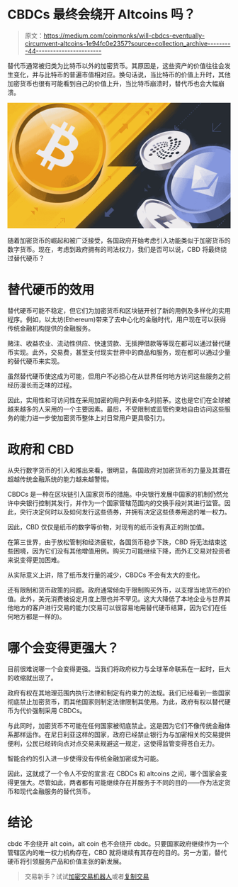 # CBDCs 最终会绕开 Altcoins 吗？

> 原文：<https://medium.com/coinmonks/will-cbdcs-eventually-circumvent-altcoins-1e94fc0e2357?source=collection_archive---------44----------------------->

替代币通常被归类为比特币以外的加密货币。其原因是，这些资产的价值往往会发生变化，并与比特币的普遍市值相对应。换句话说，当比特币的价值上升时，其他加密货币也很有可能看到自己的价值上升，当比特币崩溃时，替代币也会大幅崩溃。

![](img/6fd182332bcb1a43d724ef8a948d97b5.png)

随着加密货币的崛起和被广泛接受，各国政府开始考虑引入功能类似于加密货币的数字货币。现在，考虑到政府拥有的司法权力，我们是否可以说，CBD 将最终绕过替代硬币？

# 替代硬币的效用

替代硬币可能不稳定，但它们为加密货币和区块链开创了新的用例及多样化的实用程序。例如，以太坊(Ethereum)带来了去中心化的金融时代，用户现在可以获得传统金融机构提供的金融服务。

赌注、收益农业、流动性供应、快速贷款、无抵押借款等等现在都可以通过替代硬币实现。此外，交易费，甚至支付现实世界中的商品和服务，现在都可以通过少量的替代硬币来实现。

虽然替代硬币使这成为可能，但用户不必担心在从世界任何地方访问这些服务之前经历漫长而乏味的过程。

因此，实用性和可访问性在采用加密的用户列表中名列前茅。这也是它们在全球被越来越多的人采用的一个主要因素。最后，不受限制或监管约束地自由访问这些服务的能力进一步使加密货币整体上对日常用户更具吸引力。

# 政府和 CBD

从央行数字货币的引入和推出来看，很明显，各国政府对加密货币的力量及其潜在超越传统金融系统的能力越来越警惕。

CBDCs 是一种在区块链引入国家货币的措施。中央银行发展中国家的机制仍然允许中央银行控制其发行，并作为一个国家管辖范围内的交换手段对其进行监管。因此，央行决定何时以及如何发行这些债券，并拥有决定这些债券用途的唯一权力。

因此，CBD 仅仅是纸币的数字等价物，对现有的纸币没有真正的附加值。

在第三世界，由于放松管制和经济疲软，各国货币稳步下跌，CBD 将无法结束这些困境，因为它们没有其他增值用例。购买力可能继续下降，而外汇交易对投资者来说变得更加困难。

从实际意义上讲，除了纸币发行量的减少，CBDCs 不会有太大的变化。

还有限制和货币政策的问题。政府通常倾向于限制购买外币，以支撑当地货币的价值。此外，美元消费被设定月度上限也并不罕见。这大大降低了本地企业与世界其他地方的客户进行交易的能力(交易可以很容易地用替代硬币结算，因为它们在任何地方都是一样的)。

# 哪个会变得更强大？

目前很难说哪一个会变得更强。当我们将政府权力与全球革命联系在一起时，巨大的收缩就出现了。

政府有权在其地理范围内执行法律和制定有约束力的法规。我们已经看到一些国家彻底禁止加密货币，而其他国家则制定法律限制其使用。为此，政府有权以替代硬币为代价强制采用 CBDCs。

与此同时，加密货币不可能在任何国家被彻底禁止。这是因为它们不像传统金融体系那样运作。在尼日利亚这样的国家，政府已经禁止银行为与加密相关的交易提供便利，公民已经转向点对点交易来规避这一规定，这使得监管变得苍白无力。

智能合约的引入进一步使得没有传统金融加密成为可能。

因此，这就成了一个令人不安的宣言:在 CBDCs 和 altcoins 之间，哪个国家会变得更强大。尽管如此，两者都有可能继续存在并服务于不同的目的——作为法定货币和现代金融服务的替代货币。

# 结论

cbdc 不会绕开 alt coin，alt coin 也不会绕开 cbdc。只要国家政府继续作为一个管辖区内的唯一权力机构存在，CBD 就将继续有其存在的目的。另一方面，替代硬币将引领服务产品和价值主张的新发展。

> 交易新手？试试[加密交易机器人](/coinmonks/crypto-trading-bot-c2ffce8acb2a)或者[复制交易](/coinmonks/top-10-crypto-copy-trading-platforms-for-beginners-d0c37c7d698c)